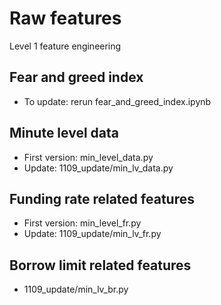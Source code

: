 # Raw features

Level 1 feature engineering

## Fear and greed index

- To update: rerun fear_and_greed_index.ipynb

## Minute level data

- First version: min_level_data.py
- Update: 1109_update/min_lv_data.py

## Funding rate related features

- First version: min_level_fr.py
- Update: 1109_update/min_lv_fr.py

## Borrow limit related features

- 1109_update/min_lv_br.py
